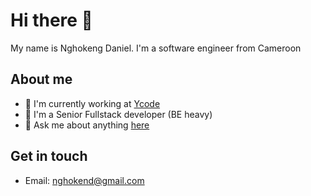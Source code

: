 # Hi there :wave:

My name is Nghokeng Daniel. I'm a software engineer from Cameroon 

## About me

- 💼 I'm currently working at [Ycode](https://www.ycode.com/)
- 🏫 I'm a Senior Fullstack developer (BE heavy)
- 💬 Ask me about anything [here](https://github.com/dani-gouken/dani-gouken/issues)

## Get in touch

- Email: nghokend@gmail.com
